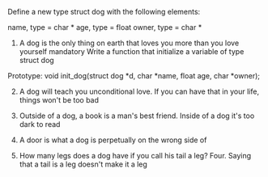Define a new type struct dog with the following elements:

name, type = char *
age, type = float
owner, type = char *


1. A dog is the only thing on earth that loves you more than you love yourself
mandatory
Write a function that initialize a variable of type struct dog

Prototype: void init_dog(struct dog *d, char *name, float age, char *owner);


2. A dog will teach you unconditional love. If you can have that in your life, things won't be too bad


3. Outside of a dog, a book is a man's best friend. Inside of a dog it's too dark to read



4. A door is what a dog is perpetually on the wrong side of


5. How many legs does a dog have if you call his tail a leg? Four. Saying that a tail is a leg doesn't make it a leg
